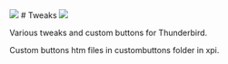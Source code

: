 <img src="https://github.com/srazzano/Images/blob/master/mozTB.png"/>
# Tweaks

<img src="https://github.com/srazzano/Images/blob/master/tbTweaks3.png"/>

Various tweaks and custom buttons for Thunderbird.

Custom buttons htm files in custombuttons folder in xpi.
